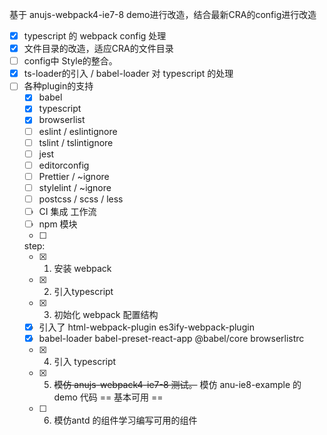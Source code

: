 基于 anujs-webpack4-ie7-8 demo进行改造，结合最新CRA的config进行改造
- [x] typescript 的 webpack config 处理
- [x] 文件目录的改造，适应CRA的文件目录
- [ ] config中 Style的整合。
- [x] ts-loader的引入 / babel-loader 对 typescript 的处理
- [ ] 各种plugin的支持
  - [x] babel
  - [x] typescript
  - [x] browserlist
  - [ ] eslint / eslintignore
  - [ ] tslint / tslintignore
  - [ ] jest
  - [ ] editorconfig
  - [ ] Prettier / ~ignore
  - [ ] stylelint / ~ignore 
  - [ ] postcss / scss / less 
  * [ ] CI 集成 工作流
  * [ ] npm 模块
  * [ ] 

  step:
  - [x] 1. 安装 webpack 
  - [x] 2. 引入typescript 
  - [x] 3. 初始化 webpack 配置结构
  - [x] 引入了 html-webpack-plugin es3ify-webpack-plugin 
  - [x] babel-loader babel-preset-react-app @babel/core browserlistrc
  - [x] 4. 引入 typescript 
  - [x] 5. ~~模仿 anujs-webpack4-ie7-8 测试。~~ 模仿 anu-ie8-example 的demo 代码
  == 基本可用 == 
  - [ ] 6. 模仿antd 的组件学习编写可用的组件
